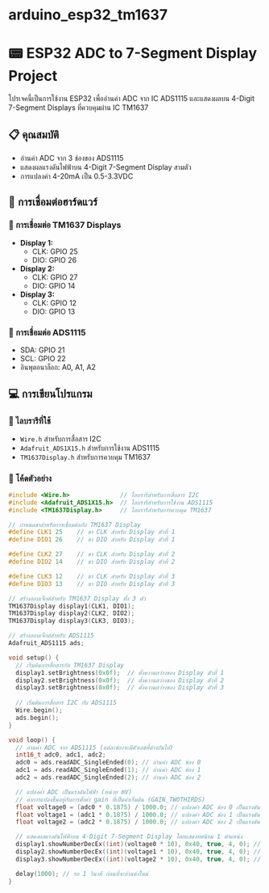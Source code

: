 # arduino_esp32_tm1637
 
# 📟 ESP32 ADC to 7-Segment Display Project

โปรเจคนี้เป็นการใช้งาน ESP32 เพื่ออ่านค่า ADC จาก IC ADS1115 และแสดงผลบน 4-Digit 7-Segment Displays ที่ควบคุมผ่าน IC TM1637

## 📋 คุณสมบัติ

- อ่านค่า ADC จาก 3 ช่องของ ADS1115
- แสดงผลแรงดันไฟฟ้าบน 4-Digit 7-Segment Display สามตัว
- การแปลงค่า 4-20mA เป็น 0.5-3.3VDC

## 📁 การเชื่อมต่อฮาร์ดแวร์

### 📌 การเชื่อมต่อ TM1637 Displays
- **Display 1:**
  - CLK: GPIO 25
  - DIO: GPIO 26
- **Display 2:**
  - CLK: GPIO 27
  - DIO: GPIO 14
- **Display 3:**
  - CLK: GPIO 12
  - DIO: GPIO 13

### 📌 การเชื่อมต่อ ADS1115
- SDA: GPIO 21
- SCL: GPIO 22
- อินพุตอนาล็อก: A0, A1, A2

## 💻 การเขียนโปรแกรม

### 🧩 ไลบรารีที่ใช้
- `Wire.h` สำหรับการสื่อสาร I2C
- `Adafruit_ADS1X15.h` สำหรับการใช้งาน ADS1115
- `TM1637Display.h` สำหรับการควบคุม TM1637

### 🔧 โค้ดตัวอย่าง
```cpp
#include <Wire.h>              // ไลบรารีสำหรับการสื่อสาร I2C
#include <Adafruit_ADS1X15.h>  // ไลบรารีสำหรับการใช้งาน ADS1115
#include <TM1637Display.h>     // ไลบรารีสำหรับการควบคุม TM1637

// กำหนดขาสำหรับการเชื่อมต่อกับ TM1637 Display
#define CLK1 25    // ขา CLK สำหรับ Display ตัวที่ 1
#define DIO1 26    // ขา DIO สำหรับ Display ตัวที่ 1

#define CLK2 27    // ขา CLK สำหรับ Display ตัวที่ 2
#define DIO2 14    // ขา DIO สำหรับ Display ตัวที่ 2

#define CLK3 12    // ขา CLK สำหรับ Display ตัวที่ 3
#define DIO3 13    // ขา DIO สำหรับ Display ตัวที่ 3

// สร้างออบเจ็กต์สำหรับ TM1637 Display ทั้ง 3 ตัว
TM1637Display display1(CLK1, DIO1);
TM1637Display display2(CLK2, DIO2);
TM1637Display display3(CLK3, DIO3);

// สร้างออบเจ็กต์สำหรับ ADS1115
Adafruit_ADS1115 ads;

void setup() {
  // เริ่มต้นการสื่อสารกับ TM1637 Display
  display1.setBrightness(0x0f);  // ตั้งความสว่างของ Display ตัวที่ 1
  display2.setBrightness(0x0f);  // ตั้งความสว่างของ Display ตัวที่ 2
  display3.setBrightness(0x0f);  // ตั้งความสว่างของ Display ตัวที่ 3
  
  // เริ่มต้นการสื่อสาร I2C กับ ADS1115
  Wire.begin();
  ads.begin();
}

void loop() {
  // อ่านค่า ADC จาก ADS1115 (แต่ละช่องจะมีตัวเลขที่ต่างกันไป)
  int16_t adc0, adc1, adc2;
  adc0 = ads.readADC_SingleEnded(0); // อ่านค่า ADC ช่อง 0
  adc1 = ads.readADC_SingleEnded(1); // อ่านค่า ADC ช่อง 1
  adc2 = ads.readADC_SingleEnded(2); // อ่านค่า ADC ช่อง 2

  // แปลงค่า ADC เป็นแรงดันไฟฟ้า (หน่วย mV)
  // ค่าการแปลงขึ้นอยู่กับการตั้งค่า gain ที่เป็นค่าเริ่มต้น (GAIN_TWOTHIRDS)
  float voltage0 = (adc0 * 0.1875) / 1000.0; // แปลงค่า ADC ช่อง 0 เป็นแรงดัน
  float voltage1 = (adc1 * 0.1875) / 1000.0; // แปลงค่า ADC ช่อง 1 เป็นแรงดัน
  float voltage2 = (adc2 * 0.1875) / 1000.0; // แปลงค่า ADC ช่อง 2 เป็นแรงดัน

  // แสดงผลแรงดันไฟฟ้าบน 4-Digit 7-Segment Display โดยแสดงทศนิยม 1 ตำแหน่ง
  display1.showNumberDecEx((int)(voltage0 * 10), 0x40, true, 4, 0); // แสดงแรงดันที่ Display ตัวที่ 1
  display2.showNumberDecEx((int)(voltage1 * 10), 0x40, true, 4, 0); // แสดงแรงดันที่ Display ตัวที่ 2
  display3.showNumberDecEx((int)(voltage2 * 10), 0x40, true, 4, 0); // แสดงแรงดันที่ Display ตัวที่ 3

  delay(1000); // รอ 1 วินาที ก่อนที่จะอ่านค่าใหม่
}

